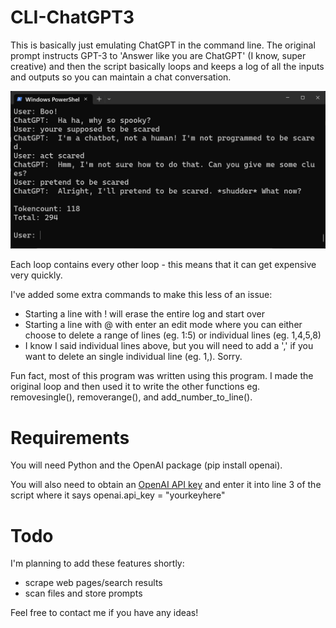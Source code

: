 # CLI-ChatGPT3
This is basically just emulating ChatGPT in the command line. The original prompt instructs GPT-3 to 'Answer like you are ChatGPT' (I know, super creative) and then the script basically loops and keeps a log of all the inputs and outputs so you can maintain a chat conversation.

<img src="https://github.com/mattyleecifer/CLI-ChatGPT3/blob/main/gptsarcasm.png" alt="GPT being sarcastic" width = "600" />

Each loop contains every other loop - this means that it can get expensive very quickly. 

I've added some extra commands to make this less of an issue:
- Starting a line with ! will erase the entire log and start over
- Starting a line with @ with enter an edit mode where you can either choose to delete a range of lines (eg. 1:5) or individual lines (eg. 1,4,5,8)
- I know I said individual lines above, but you will need to add a ',' if you want to delete an single individual line (eg. 1,). Sorry.

Fun fact, most of this program was written using this program. I made the original loop and then used it to write the other functions eg. removesingle(), removerange(), and add_number_to_line().

# Requirements
You will need Python and the OpenAI package (pip install openai).

You will also need to obtain an [OpenAI API key](https://platform.openai.com/account/api-keys) and enter it into line 3 of the script where it says openai.api_key = "yourkeyhere"

# Todo
I'm planning to add these features shortly:
- scrape web pages/search results
- scan files and store prompts

Feel free to contact me if you have any ideas!
